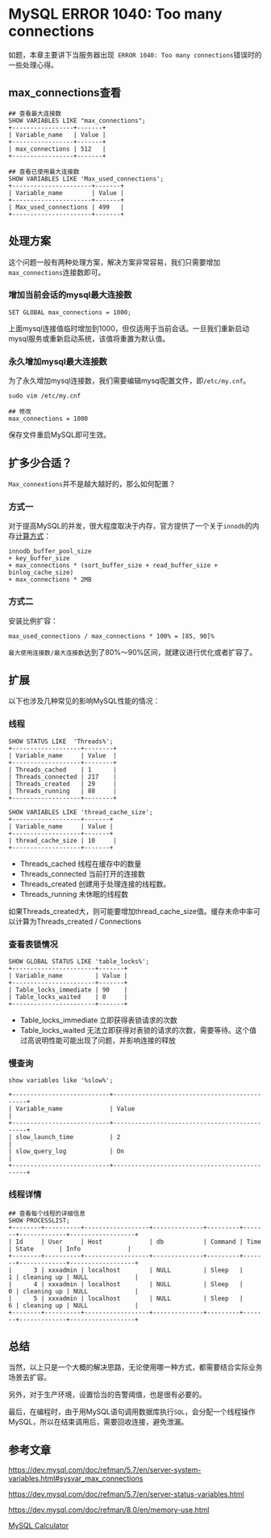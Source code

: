 # MySQL ERROR 1040: Too many connections

如题，本章主要讲下当服务器出现` ERROR 1040: Too many connections`错误时的一些处理心得。

## max_connections查看

```mysql
## 查看最大连接数
SHOW VARIABLES LIKE "max_connections";
+-----------------+-------+
| Variable_name   | Value |
+-----------------+-------+
| max_connections | 512   |
+-----------------+-------+

## 查看已使用最大连接数
SHOW VARIABLES LIKE 'Max_used_connections';
+----------------------+-------+
| Variable_name        | Value |
+----------------------+-------+
| Max_used_connections | 499   |
+----------------------+-------+
```



## 处理方案

这个问题一般有两种处理方案，解决方案非常容易，我们只需要增加`max_connections`连接数即可。

### 增加当前会话的mysql最大连接数

```mysql
SET GLOBAL max_connections = 1000;
```

上面mysql连接值临时增加到1000，但仅适用于当前会话。一旦我们重新启动mysql服务或重新启动系统，该值将重置为默认值。

### 永久增加mysql最大连接数

为了永久增加mysql连接数，我们需要编辑mysql配置文件，即`/etc/my.cnf`。

`sudo vim /etc/my.cnf`

```shell
## 修改
max_connections = 1000
```



保存文件重启MySQL即可生效。



## 扩多少合适？

`Max_connextions`并不是越大越好的，那么如何配置？

### 方式一

对于提高MySQL的并发，很大程度取决于内存，官方提供了一个关于`innodb`的内存[计算方式](https://dev.mysql.com/doc/refman/8.0/en/innodb-init-startup-configuration.html)：

```mysql
innodb_buffer_pool_size
+ key_buffer_size
+ max_connections * (sort_buffer_size + read_buffer_size + binlog_cache_size)
+ max_connections * 2MB
```



### 方式二

安装比例扩容：

```mysql
max_used_connections / max_connections * 100% = [85, 90]%
```

`最大使用连接数/最大连接数`达到了80%～90%区间，就建议进行优化或者扩容了。



## 扩展

以下也涉及几种常见的影响MySQL性能的情况：

### 线程

```mysql
SHOW STATUS LIKE  'Threads%';
+-------------------+--------+
| Variable_name     | Value  |
+-------------------+--------+
| Threads_cached    | 1      | 
| Threads_connected | 217    |
| Threads_created   | 29     |
| Threads_running   | 88     |
+-------------------+--------+

SHOW VARIABLES LIKE 'thread_cache_size';
+-------------------+-------+
| Variable_name     | Value |
+-------------------+-------+
| thread_cache_size | 10     |
+-------------------+-------+
```

- Threads_cached 线程在缓存中的数量
- Threads_connected 当前打开的连接数
- Threads_created 创建用于处理连接的线程数。
- Threads_running  未休眠的线程数

如果Threads_created大，则可能要增加thread_cache_size值。缓存未命中率可以计算为Threads_created / Connections



### 查看表锁情况

```mysql
SHOW GLOBAL STATUS LIKE 'table_locks%';
+-----------------------+-------+
| Variable_name         | Value |
+-----------------------+-------+
| Table_locks_immediate | 90    |
| Table_locks_waited    | 0     |
+-----------------------+-------+
```

- Table_locks_immediate 立即获得表锁请求的次数
- Table_locks_waited 无法立即获得对表锁的请求的次数，需要等待。这个值过高说明性能可能出现了问题，并影响连接的释放



### 慢查询

```mysql
show variables like '%slow%';

+---------------------------+----------------------------------------------+
| Variable_name             | Value                                        |
+---------------------------+----------------------------------------------+
| slow_launch_time          | 2                                            |
| slow_query_log            | On                                           |
+---------------------------+----------------------------------------------+
```



 ###  线程详情

```mysql
## 查看每个线程的详细信息
SHOW PROCESSLIST;
+--------+----------+------------------+--------------+---------+-------+-------------+------------------+
| Id     | User     | Host             | db           | Command | Time  | State       | Info             |
+--------+----------+------------------+--------------+---------+-------+-------------+------------------+
|      3 | xxxadmin | localhost        | NULL         | Sleep   |     1 | cleaning up | NULL             |
|      4 | xxxadmin | localhost        | NULL         | Sleep   |     0 | cleaning up | NULL             |
|      5 | xxxadmin | localhost        | NULL         | Sleep   |     6 | cleaning up | NULL             |
+--------+----------+------------------+--------------+---------+-------+-------------+------------------+
```



## 总结

当然，以上只是一个大概的解决思路，无论使用哪一种方式，都需要结合实际业务场景去扩容。

另外，对于生产环境，设置恰当的告警阈值，也是很有必要的。

最后，在编程时，由于用MySQL语句调用数据库执行`SQL`，会分配一个线程操作MySQL，所以在结束调用后，需要回收连接，避免泄漏。



## 参考文章

https://dev.mysql.com/doc/refman/5.7/en/server-system-variables.html#sysvar_max_connections

https://dev.mysql.com/doc/refman/5.7/en/server-status-variables.html

https://dev.mysql.com/doc/refman/8.0/en/memory-use.html

[MySQL Calculator](http://www.mysqlcalculator.com/)

